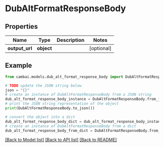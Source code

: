 # DubAltFormatResponseBody


## Properties

Name | Type | Description | Notes
------------ | ------------- | ------------- | -------------
**output_url** | **object** |  | [optional] 

## Example

```python
from cambai.models.dub_alt_format_response_body import DubAltFormatResponseBody

# TODO update the JSON string below
json = "{}"
# create an instance of DubAltFormatResponseBody from a JSON string
dub_alt_format_response_body_instance = DubAltFormatResponseBody.from_json(json)
# print the JSON string representation of the object
print(DubAltFormatResponseBody.to_json())

# convert the object into a dict
dub_alt_format_response_body_dict = dub_alt_format_response_body_instance.to_dict()
# create an instance of DubAltFormatResponseBody from a dict
dub_alt_format_response_body_from_dict = DubAltFormatResponseBody.from_dict(dub_alt_format_response_body_dict)
```
[[Back to Model list]](../README.md#documentation-for-models) [[Back to API list]](../README.md#documentation-for-api-endpoints) [[Back to README]](../README.md)


